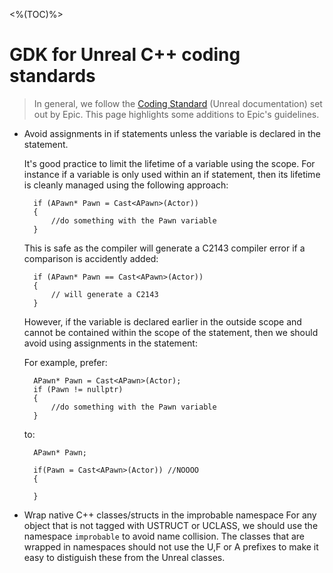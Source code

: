 
<%(TOC)%>
# GDK for Unreal C++ coding standards

> In general, we follow the [Coding Standard](https://docs.unrealengine.com/en-us/Programming/Development/CodingStandard) (Unreal documentation) set out by Epic. This page highlights some additions to Epic's guidelines.

* Avoid assignments in if statements unless the variable is declared in the statement.

    It's good practice to limit the lifetime of a variable using the scope. For instance if a variable is only used within an if statement, then its lifetime is cleanly managed using the following approach:

        if (APawn* Pawn = Cast<APawn>(Actor))
        {
            //do something with the Pawn variable
        }

    This is safe as the compiler will generate a C2143 compiler error if a comparison is accidently added:

        if (APawn* Pawn == Cast<APawn>(Actor))
        {
            // will generate a C2143
        }

    However, if the variable is declared earlier in the outside scope and cannot be contained within the scope of the statement, then we should avoid using assignments in the statement:

    For example, prefer:

        APawn* Pawn = Cast<APawn>(Actor);
        if (Pawn != nullptr)
        {
            //do something with the Pawn variable
        }

    to:

        APawn* Pawn;

        if(Pawn = Cast<APawn>(Actor)) //NOOOO
        {

        }

* Wrap native C++ classes/structs in the improbable namespace
    For any object that is not tagged with USTRUCT or UCLASS, we should use the namespace `improbable` to avoid name collision. The classes that are wrapped in namespaces should not use the U,F or A prefixes to make it easy to distiguish these from the Unreal classes.
